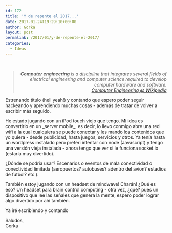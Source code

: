 ```yaml
---
id: 172
title: 'Y de repente el 2017...'
date: 2017-01-24T19:29:10+00:00
author: Gorka
layout: post
permalink: /2017/01/y-de-repente-el-2017/
categories:
  - Ideas
---
```

<img src="/public/img/2017/01/Matrix_Reloaded_9-300x125.jpg" alt="" srcset="/public/img/2017/01/Matrix_Reloaded_9-300x125.jpg 300w, /public/img/2017/01/Matrix_Reloaded_9-768x320.jpg 768w, /public/img/2017/01/Matrix_Reloaded_9.jpg 945w" sizes="100vw" />

> <p style="text-align: right; font-style: italic;">
>   <b>Computer engineering</b> is a discipline that integrates several fields of electrical engineering and computer science required to develop computer hardware and software.<br /> <a href="https://en.wikipedia.org/wiki/Computer_engineering">Computer Engineering @ Wikipedia</a>
> </p>

<p>
  Estrenando título (hell yeah!) y contando que espero poder seguir hackeando y aprendiendo muchas cosas - además de tratar de volver a escribir más seguido.
</p>

<p>
  He estado jugando con un iPod touch viejo que tengo. Mi idea es convertirlo en un _server mobile_, es decir, lo llevo conmigo abre una red wifi a la cual cualquiera se puede conectar y les mando los contenidos que yo quiera - desde publicidad, hasta juegos, servicios y otros. Ya tenía hasta un wordpress instalado pero preferí intentar con node (Javascript) y tengo una versión vieja instalada - ahora tengo que ver si le funciona socket.io (estaría muy divertido).
</p>

<p>
  ¿Dónde se podría usar? Escenarios o eventos de mala conectividad o conectividad limitada (aeropuertos? autobuses? adentro del avion? estadios de futbol? etc.).
</p>

<p>
  También estoy jugando con un headset de mindwave! Charán! ¿Qué es eso? Un headset para brain control computing - otra vez, ¿qué? pues un dispositivo que lee las señales que genera la mente, espero poder lograr algo divertido por ahí también.
</p>

<p>
  Ya iré escribiendo y contando
</p>

<p>
  Saludos,<br /> Gorka
</p>
